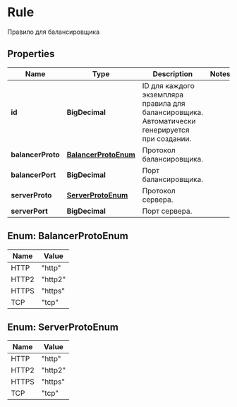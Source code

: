

# Rule

Правило для балансировщика

## Properties

| Name | Type | Description | Notes |
|------------ | ------------- | ------------- | -------------|
|**id** | **BigDecimal** | ID для каждого экземпляра правила для балансировщика. Автоматически генерируется при создании. |  |
|**balancerProto** | [**BalancerProtoEnum**](#BalancerProtoEnum) | Протокол балансировщика. |  |
|**balancerPort** | **BigDecimal** | Порт балансировщика. |  |
|**serverProto** | [**ServerProtoEnum**](#ServerProtoEnum) | Протокол сервера. |  |
|**serverPort** | **BigDecimal** | Порт сервера. |  |



## Enum: BalancerProtoEnum

| Name | Value |
|---- | -----|
| HTTP | &quot;http&quot; |
| HTTP2 | &quot;http2&quot; |
| HTTPS | &quot;https&quot; |
| TCP | &quot;tcp&quot; |



## Enum: ServerProtoEnum

| Name | Value |
|---- | -----|
| HTTP | &quot;http&quot; |
| HTTP2 | &quot;http2&quot; |
| HTTPS | &quot;https&quot; |
| TCP | &quot;tcp&quot; |



